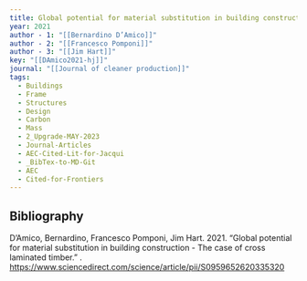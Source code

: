 ```yaml
---
title: Global potential for material substitution in building construction -  The case of cross laminated timber
year: 2021
author - 1: "[[Bernardino D’Amico]]"
author - 2: "[[Francesco Pomponi]]"
author - 3: "[[Jim Hart]]"
key: "[[DAmico2021-hj]]"
journal: "[[Journal of cleaner production]]"
tags:
  - Buildings
  - Frame
  - Structures
  - Design
  - Carbon
  - Mass
  - 2_Upgrade-MAY-2023
  - Journal-Articles
  - AEC-Cited-Lit-for-Jacqui
  - _BibTex-to-MD-Git
  - AEC
  - Cited-for-Frontiers
---
```


## Bibliography
D’Amico, Bernardino, Francesco Pomponi, Jim Hart. 2021. “Global potential for material substitution in building construction -  The case of cross laminated timber.” . https://www.sciencedirect.com/science/article/pii/S0959652620335320